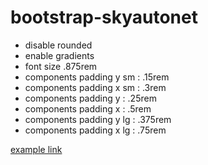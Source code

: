 # bootstrap-skyautonet

* disable rounded
* enable gradients
* font size .875rem
* components padding y sm : .15rem
* components padding x sm : .3rem
* components padding y : .25rem
* components padding x : .5rem
* components padding y lg : .375rem
* components padding x lg : .75rem

[example link](https://milkteakang.github.io/bootstrap-skyautonet/docs/4.3/components/index.html)